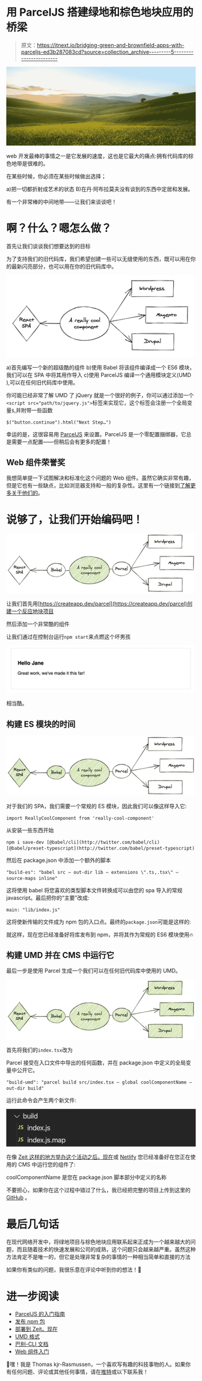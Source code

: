 # 用 ParcelJS 搭建绿地和棕色地块应用的桥梁

> 原文：<https://itnext.io/bridging-green-and-brownfield-apps-with-parceljs-ed3b287083cd?source=collection_archive---------5----------------------->

![](img/d94a02ba10f0c107929b5a4d1907e4f6.png)

web 开发最棒的事情之一是它发展的速度，这也是它最大的痛点:拥有代码库的棕色地带是很难的。

在某些时候，你必须在某些时候做出选择；

a)把一切都折射成艺术的状态
B)在丹·阿布拉莫夫没有谈到的东西中定居和发展。

有一个非常棒的中间地带——让我们来谈谈吧！

# 啊？什么？嗯怎么做？

首先让我们谈谈我们想要达到的目标

为了支持我们的旧代码库，我们希望创建一些可以无缝使用的东西，既可以用在你的最新闪亮部分，也可以用在你的旧代码库中。

![](img/a93afa31e76a1d1aba28cb2ed6ba98bc.png)

a)首先编写一个新的超级酷的组件
b)使用 Babel 将该组件编译成一个 ES6 模块，我们可以在 SPA 中将其用作导入
c)使用 ParcelJS 编译一个通用模块定义(UMD ),可以在任何旧代码库中使用。

你可能已经非常了解 UMD 了 jQuery 就是一个很好的例子，你可以通过添加一个`<script src="path/to/jquery.js">`标签来实现它，这个标签会注册一个全局变量`$`,并附带一些函数

```
$("button.continue").html("Next Step…")
```

幸运的是，这很容易用 [ParcelJS](https://parceljs.org/) 来设置。ParcelJS 是一个零配置捆绑器，它总是需要一点配置——但稍后会有更多的配置！

## Web 组件荣誉奖

我想简单提一下试图解决和标准化这个问题的 Web 组件。虽然它确实非常有趣，但是它也有一些缺点，比如浏览器支持和一般的复杂性。这里有一个链接到[了解更多关于他们的](https://www.webcomponents.org/introduction)。

# 说够了，让我们开始编码吧！

![](img/b42322857872473003fc7d40334f9eb9.png)

让我们首先用[https://createapp.dev/parcel](https://createapp.dev/parcel)创建一个反应地块项目

然后添加一个非常酷的组件

让我们通过在控制台运行`npm start`来点燃这个坏男孩

![](img/06eb0e92a1d18d1d3db26dbd7e8c682a.png)

相当酷。

## **构建 ES 模块的时间**

![](img/ab8a124749ffc297b99078f1e0e594f9.png)

对于我们的 SPA，我们需要一个常规的 ES 模块，因此我们可以像这样导入它:

```
import ReallyCoolComponent from 'really-cool-component' 
```

从安装一些东西开始

```
npm i save-dev [@babel/cli](http://twitter.com/babel/cli) [@babel/preset-typescript](http://twitter.com/babel/preset-typescript)
```

然后在 package.json 中添加一个额外的脚本

```
"build-es": "babel src — out-dir lib — extensions \".ts,.tsx\" — source-maps inline"
```

这将使用 babel 将您喜欢的类型脚本文件转换成可以由您的 spa 导入的常规 javascript。最后把你的“主要”改成:

```
main: "lib/index.js"
```

这将使新传输的文件成为 npm 包的入口点。最终的`package.json`可能是这样的:

就这样，现在您已经准备好将库发布到 npm，并将其作为常规的 ES6 模块使用🔥

## **构建 UMD 并在 CMS 中运行它**

最后一步是使用 Parcel 生成一个我们可以在任何旧代码库中使用的 UMD。

![](img/c4ac0069775d1b71872a9085674e759f.png)

首先将我们的`index.tsx`改为

Parcel 接受在入口文件中导出的任何函数，并在 package.json 中定义的全局变量中公开它。

```
"build-umd": "parcel build src/index.tsx — global coolComponentName — out-dir build"
```

运行此命令会产生两个新文件:

![](img/28c5d6199e5c382d2cba2dc7989ab6ae.png)

在像 [Zeit 这样的地方举办这个活动之后。现在](https://zeit.co/)或 [Netlify](https://www.netlify.com/) 您已经准备好在您正在使用的 CMS 中运行您的组件了:

coolComponentName 是您在 package.json 脚本部分中定义的名称

不要担心，如果你在这个过程中错过了什么，我已经把完整的项目上传到这里的 [GitHub](https://github.com/icew1nd/umdparcelexample) 。

# 最后几句话

在现代网络开发中，将绿地项目与棕色地块应用联系起来正成为一个越来越大的问题，而且随着技术的快速发展和公司的成熟，这个问题只会越来越严重。虽然这种方法肯定不是唯一的，但它是处理非常复杂的事情的一种相当简单和直接的方法

如果你有类似的问题，我很乐意在评论中听到你的想法！💚

# 进一步阅读

*   [ParcelJS 的入门指南](https://parceljs.org/getting_started.html)
*   [发布 npm 包](https://zellwk.com/blog/publish-to-npm/)
*   [部署到 Zeit。现在](https://zeit.co/docs)
*   [UMD 格式](https://github.com/umdjs/umd)
*   [巴别-CLI 文档](https://babeljs.io/docs/en/6.26.3/babel-cli)
*   [Web 组件入门](https://www.webcomponents.org/introduction)

👋嘿！我是 Thomas kjr-Rasmussen，一个喜欢写有趣的科技事物的人。如果你有任何问题、评论或其他任何事情，请在[推特](https://twitter.com/ThomasR______)或以下联系我！